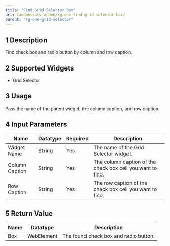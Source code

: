 ```yaml
---
title: "Find Grid Selector Box"
url: /addons/ats-addon/rg-one-find-grid-selector-box/
parent: "rg-one-grid-selector"
---
```


## 1 Description

Find check box and radio button by column and row caption.

## 2 Supported Widgets

* Grid Selector

## 3 Usage

Pass the name of the parent widget, the column caption, and row caption.

## 4 Input Parameters

Name | Datatype | Required | Description
---- | -------- | -------- | ---------------
Widget Name | String | Yes | The name of the Grid Selector widget.
Column Caption | String | Yes | The column caption of the check box cell you want to find.
Row Caption | String | Yes | The row caption of the check box cell you want to find.

## 5 Return Value

Name | Datatype | Description
---- | --------- | ---------------
Box | WebElement | The found check box and radio button.

